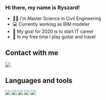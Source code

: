 ### Hi there, my name is Ryszard!

* :construction_worker_man: I'm Master Science in Civil Engineering
* :computer: Currently working as BIM modeler
* :dart: My goal for 2020 is to start IT career
* :guitar: In my free time I play guitar and travel

## Contact with me

[<img src="https://cdn4.iconfinder.com/data/icons/logos-and-brands/512/122_Facebook_F_logo_logos-48.png"/>](https://www.facebook.com/ryszard.polechonski)

## Languages and tools

<img src="https://cdn4.iconfinder.com/data/icons/flat-brand-logo-2/512/html5-48.png"/>     <img src="https://cdn4.iconfinder.com/data/icons/flat-brand-logo-2/512/css3-48.png"/>     <img src="https://cdn4.iconfinder.com/data/icons/logos-and-brands/512/187_Js_logo_logos-48.png"/>     <img src="https://cdn4.iconfinder.com/data/icons/logos-3/600/React.js_logo-48.png"/>     <img src="https://cdn4.iconfinder.com/data/icons/logos-3/512/mongodb-2-128.png"/>

<!--
**RyszardPolechonski/RyszardPolechonski** is a ✨ _special_ ✨ repository because its `README.md` (this file) appears on your GitHub profile.

Here are some ideas to get you started:

- 🔭 I’m currently working on ...
- 🌱 I’m currently learning ...
- 👯 I’m looking to collaborate on ...
- 🤔 I’m looking for help with ...
- 💬 Ask me about ...
- 📫 How to reach me: ...
- 😄 Pronouns: ...
- ⚡ Fun fact: ...
-->
 
